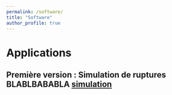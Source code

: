 ```yaml
---
permalink: /software/
title: "Software"
author_profile: true
---
```


# Applications

## Première version : Simulation de ruptures BLABLBABABLA [simulation](https://simulation-rupture-janvier2020.herokuapp.com/)
